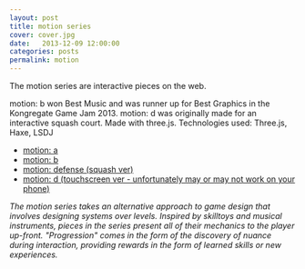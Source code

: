 ```yaml
---
layout: post
title: motion series
cover: cover.jpg
date:   2013-12-09 12:00:00
categories: posts
permalink: motion
---
```


The motion series are interactive pieces on the web.
<!--more-->
motion: b won Best Music and was runner up for Best Graphics in the Kongregate Game Jam 2013. motion: d was originally made for an interactive squash court. Made with three.js. Technologies used: Three.js, Haxe, LSDJ

 - [motion: a](https://jabdownsmash.itch.io/motiona)
 - [motion: b](https://jabdownsmash.itch.io/motionb)
 - [motion: defense (squash ver)](https://jabdownsmash.com/motion-defense/)
 - [motion: d (touchscreen ver - unfortunately may or may not work on your phone)](https://jabdownsmash.com/motion-d/)

_The motion series takes an alternative approach to game design that involves designing systems over levels. Inspired by skilltoys and musical instruments, pieces in the series present all of their mechanics to the player up-front. "Progression" comes in the form of the discovery of nuance during interaction, providing rewards in the form of learned skills or new experiences._